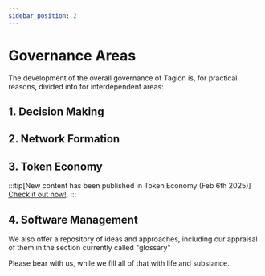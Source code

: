```yaml
---
sidebar_position: 2
---
```


# Governance Areas

The development of the overall governance of Tagion is, for practical reasons, divided into for interdependent areas:

## 1. Decision Making
## 2. Network Formation
## 3. Token Economy
:::tip[New content has been published in Token Economy (Feb 6th 2025)]
[Check it out now!](./governance_areas/token_economy). 
:::

## 4. Software Management

We also offer a repository of ideas and approaches, including our appraisal of them in the section currently called "glossary"

Please bear with us, while we fill all of that with life and substance. 
